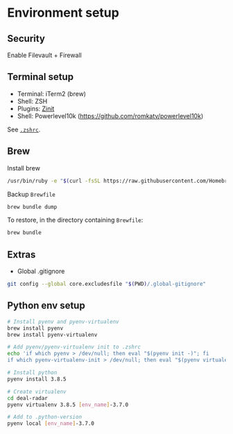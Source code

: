 # Environment setup 

## Security

Enable Filevault + Firewall

## Terminal setup
- Terminal: iTerm2 (brew)
- Shell: ZSH
- Plugins: [Zinit](https://github.com/zdharma/zinit)
- Shell: Powerlevel10k (https://github.com/romkatv/powerlevel10k)

See [`.zshrc`](.zshrc).

## Brew
Install brew
```bash
/usr/bin/ruby -e "$(curl -fsSL https://raw.githubusercontent.com/Homebrew/install/master/install)"
```

Backup `Brewfile`
```bash
brew bundle dump
```
To restore, in the directory containing `Brewfile`:
```bash
brew bundle
```

## Extras

* Global .gitignore
```bash
git config --global core.excludesfile "$(PWD)/.global-gitignore"
```

## Python env setup
```bash
# Install pyenv and pyenv-virtualenv
brew install pyenv
brew install pyenv-virtualenv

# Add pyenv/pyenv-virtualenv init to .zshrc 
echo 'if which pyenv > /dev/null; then eval "$(pyenv init -)"; fi
if which pyenv-virtualenv-init > /dev/null; then eval "$(pyenv virtualenv-init -)"; fi' >> ~/.zshrc

# Install python 
pyenv install 3.8.5

# Create virtualenv  
cd deal-radar
pyenv virtualenv 3.8.5 [env_name]-3.7.0

# Add to .python-version
pyenv local [env_name]-3.7.0
```
